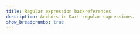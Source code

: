 ```yaml
---
title: Regular expression backreferences
description: Anchors in Dart regular expressions.
show_breadcrumbs: true
---
```

